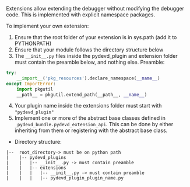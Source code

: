 Extensions allow extending the debugger without modifying the debugger code. This is implemented with explicit namespace
packages.

To implement your own extension:

1. Ensure that the root folder of your extension is in sys.path (add it to PYTHONPATH) 
2. Ensure that your module follows the directory structure below
3. The ``__init__.py`` files inside the pydevd_plugin and extension folder must contain the preamble below,
and nothing else.
Preamble: 
```python
try:
    __import__('pkg_resources').declare_namespace(__name__)
except ImportError:
    import pkgutil
    __path__ = pkgutil.extend_path(__path__, __name__)
```
4. Your plugin name inside the extensions folder must start with `"pydevd_plugin"`
5. Implement one or more of the abstract base classes defined in `_pydevd_bundle.pydevd_extension_api`. This can be done
by either inheriting from them or registering with the abstract base class.

* Directory structure:
```
|--  root_directory-> must be on python path
|    |-- pydevd_plugins
|    |   |-- __init__.py -> must contain preamble
|    |   |-- extensions
|    |   |   |-- __init__.py -> must contain preamble
|    |   |   |-- pydevd_plugin_plugin_name.py
```